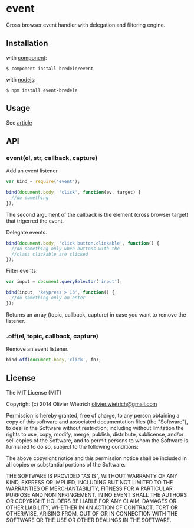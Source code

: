 # event

  Cross browser event handler with delegation and filtering engine.

## Installation

with [component](http://component.io):

    $ component install bredele/event

with [nodejs](http://nodejs.org/):

    $ npm install event-bredele

## Usage

See [article](http://bredele.github.io/events)

## API

### event(el, str, callback, capture)

  Add an event listener.

```js
var bind = require('event');

bind(document.body, 'click', function(ev, target) {
  //do something
});
```
The second argument of the callback is the element (cross browser target) that trigerred the event.

  Delegate events.

```js
bind(document.body, 'click button.clickable', function() {
  //do something only when buttons with the 
  //class clickable are clicked
});
```

  Filter events.

```js
var input = document.querySelector('input');

bind(input, 'keypress > 13', function() {
  //do something only on enter
});
```

Returns an array (topic, callback, capture) in case you want to remove the listener.

### .off(el, topic, callback, capture)

 Remove an event listener.

```js
bind.off(document.body,'click', fn);
```

## License

The MIT License (MIT)

Copyright (c) 2014 Olivier Wietrich <olivier.wietrich@gmail.com>

Permission is hereby granted, free of charge, to any person obtaining a copy of this software and associated documentation files (the "Software"), to deal in the Software without restriction, including without limitation the rights to use, copy, modify, merge, publish, distribute, sublicense, and/or sell copies of the Software, and to permit persons to whom the Software is furnished to do so, subject to the following conditions:

The above copyright notice and this permission notice shall be included in all copies or substantial portions of the Software.

THE SOFTWARE IS PROVIDED "AS IS", WITHOUT WARRANTY OF ANY KIND, EXPRESS OR IMPLIED, INCLUDING BUT NOT LIMITED TO THE WARRANTIES OF MERCHANTABILITY, FITNESS FOR A PARTICULAR PURPOSE AND NONINFRINGEMENT. IN NO EVENT SHALL THE AUTHORS OR COPYRIGHT HOLDERS BE LIABLE FOR ANY CLAIM, DAMAGES OR OTHER LIABILITY, WHETHER IN AN ACTION OF CONTRACT, TORT OR OTHERWISE, ARISING FROM, OUT OF OR IN CONNECTION WITH THE SOFTWARE OR THE USE OR OTHER DEALINGS IN THE SOFTWARE.

